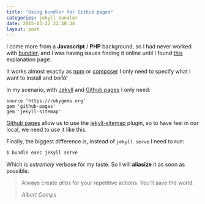 ```yaml
---
title: "Using bundler for Github pages"
categories: jekyll bundler
date: 2015-03-22 22:30:34
layout: post
---
```

I come more from a **Javascript** / **PHP** background, so I had never worked with [bundler][bnd], and I was having issues finding it online until I found [this](https://help.github.com/articles/using-jekyll-with-pages/) explanation page.

It works almost exactly as [npm][npm] or [composer][composer] I only need to specify what I want to install and _boilà_!

In my scenario, with [Jekyll][jekyll] and [Github pages][gh-pages] I only need:

```
source 'https://rubygems.org'
gem 'github-pages'
gem 'jekyll-sitemap'
```

[Github pages][gh-pages] allow us to use the [jekyll-sitemap][j-sm] plugin, so to have feel in our local, we need to use it like this.

Finally, the biggest difference is, instead of `jekyll serve` I need to run:

```bash
$ bundle exec jekyll serve
```

Which is _extremely_ verbose for my taste. So I will **aliasize** it as soon as possible.

<blockquote>
<p>
Always create <em>alias</em> for your repetitive actions. You'll save the world.
</p>
<footer><cite>Albert Camps</cite></footer>
</blockquote>

[npm]: https://www.npmjs.com/
[composer]: https://getcomposer.org/
[bnd]: http://bundler.io/A
[jekyll]: http://www.jekyllrb.com
[gh-pages]: https://pages.github.com/
[j-sm]: https://github.com/jekyll/jekyll-sitemap
